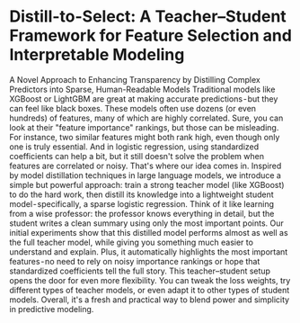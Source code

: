 # Distill-to-Select: A Teacher–Student Framework for Feature Selection and Interpretable Modeling
A Novel Approach to Enhancing Transparency by Distilling Complex Predictors into Sparse, Human-Readable Models
Traditional models like XGBoost or LightGBM are great at making accurate predictions - but they can feel like black boxes. These models often use dozens (or even hundreds) of features, many of which are highly correlated. Sure, you can look at their "feature importance" rankings, but those can be misleading. For instance, two similar features might both rank high, even though only one is truly essential. And in logistic regression, using standardized coefficients can help a bit, but it still doesn't solve the problem when features are correlated or noisy.
That's where our idea comes in.
Inspired by model distillation techniques in large language models, we introduce a simple but powerful approach: train a strong teacher model (like XGBoost) to do the hard work, then distill its knowledge into a lightweight student model - specifically, a sparse logistic regression. Think of it like learning from a wise professor: the professor knows everything in detail, but the student writes a clean summary using only the most important points.
Our initial experiments show that this distilled model performs almost as well as the full teacher model, while giving you something much easier to understand and explain. Plus, it automatically highlights the most important features - no need to rely on noisy importance rankings or hope that standardized coefficients tell the full story.
This teacher–student setup opens the door for even more flexibility. You can tweak the loss weights, try different types of teacher models, or even adapt it to other types of student models. Overall, it's a fresh and practical way to blend power and simplicity in predictive modeling.
